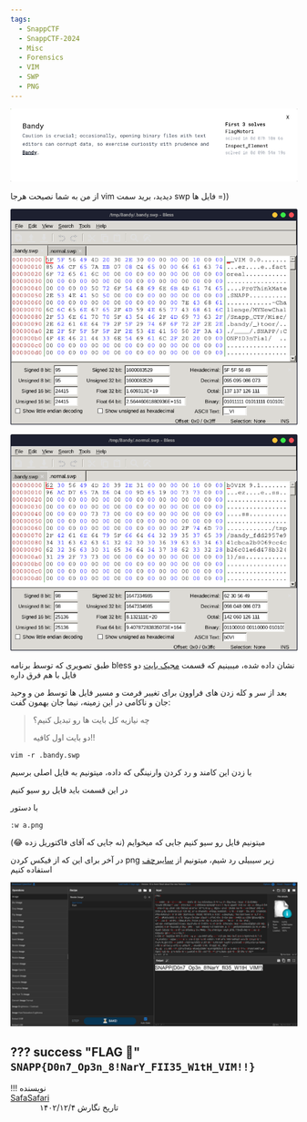 ```yaml
---
tags:
  - SnappCTF
  - SnappCTF-2024
  - Misc
  - Forensics
  - VIM
  - SWP
  - PNG
---
```


![Challenge](bandy-1.png)

از من به شما نصیحت هرجا vim دیدید، برید سمت swp فایل ها =))

![Bless](bandy-2.png)

![Bless](bandy-3.png)

طبق تصویری که توسط برنامه bless نشان داده شده، میبینیم که قسمت [مجیک بایت](https://en.wikipedia.org/wiki/List_of_file_signatures) دو فایل با هم فرق داره

بعد از سر و کله زدن های فراوون برای تغییر فرمت و مسیر فایل ها توسط من و وحید جان و ناکامی در این زمینه، نیما جان بهمون گفت:
> چه نیازیه کل بایت ها رو تبدیل کنیم؟
> 
> دو بایت اول کافیه!!

```
vim -r .bandy.swp
```

با زدن این کامند و رد کردن وارنینگی که داده، میتونیم به فایل اصلی برسیم

در این قسمت باید فایل رو سیو کنیم

با دستور

```
:w a.png
```

میتونیم فایل رو سیو کنیم جایی که میخوایم (نه جایی که آقای فاکتوریل زده :joy:)

در آخر برای این که از فیکس کردن png زیر سیبیلی رد شیم، میتونیم از [سایبرچف](https://gchq.github.io/CyberChef) استفاده کنیم

![CyberChef](bandy-4.png)

??? success "FLAG :triangular_flag_on_post:"
    <div dir="ltr">`SNAPP{D0n7_Op3n_8!NarY_FII35_W1tH_VIM!!}`</div>
---
!!! نویسنده
    [SafaSafari](https://twitter.com/SafaSafari3)$~~~~~~~~~~~~~~~~~~~~~~~~~~~~~~~~~~~~~~~~~~~~~~~~~~~~~~~~~~~~~~~~~~~~~~~~~~~~~~~~~~~~~~~~~~~~~~~~~~~~~~~~~~~~~~~~~~~~~~~~~~~$تاریخ نگارش ۱۴۰۲/۱۲/۴